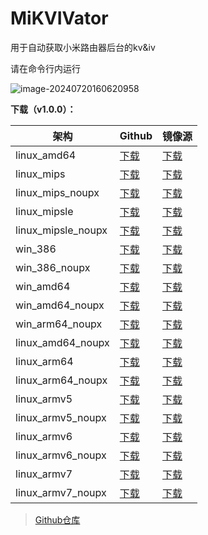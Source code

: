 # MiKVIVator

用于自动获取小米路由器后台的kv&iv

请在命令行内运行

![image-20240720160620958](https://onep.hzchu.top/mount/pic/myself/2024/07/669b6fff6c9e2.png?fmt=webp)

**下载（v1.0.0）：**

| 架构               | Github                                                       | 镜像源                                                       |
| ------------------ | ------------------------------------------------------------ | ------------------------------------------------------------ |
| linux_amd64        | [下载](https://github.com/Mirouterui/MiKVIVator/releases/download/v1.0.0/mikvivator_linux_amd64_1.0.0) | [下载](https://assets.hzchu.top/mikvivator/mikvivator_linux_amd64_1.0.0) |
| linux_mips         | [下载](https://github.com/Mirouterui/MiKVIVator/releases/download/v1.0.0/mikvivator_linux_mips_1.0.0) | [下载](https://assets.hzchu.top/mikvivator/mikvivator_linux_mips_1.0.0) |
| linux_mips_noupx   | [下载](https://github.com/Mirouterui/MiKVIVator/releases/download/v1.0.0/mikvivator_linux_mips_noupx_1.0.0) | [下载](https://assets.hzchu.top/mikvivator/mikvivator_linux_mips_noupx_1.0.0) |
| linux_mipsle       | [下载](https://github.com/Mirouterui/MiKVIVator/releases/download/v1.0.0/mikvivator_linux_mipsle_1.0.0) | [下载](https://assets.hzchu.top/mikvivator/mikvivator_linux_mipsle_1.0.0) |
| linux_mipsle_noupx | [下载](https://github.com/Mirouterui/MiKVIVator/releases/download/v1.0.0/mikvivator_linux_mipsle_noupx_1.0.0) | [下载](https://assets.hzchu.top/mikvivator/mikvivator_linux_mipsle_noupx_1.0.0) |
| win_386            | [下载](https://github.com/Mirouterui/MiKVIVator/releases/download/v1.0.0/mikvivator_win_386_1.0.0.exe) | [下载](https://assets.hzchu.top/mikvivator/mikvivator_win_386_1.0.0.exe) |
| win_386_noupx      | [下载](https://github.com/Mirouterui/MiKVIVator/releases/download/v1.0.0/mikvivator_win_386_noupx_1.0.0.exe) | [下载](https://assets.hzchu.top/mikvivator/mikvivator_win_386_noupx_1.0.0.exe) |
| win_amd64          | [下载](https://github.com/Mirouterui/MiKVIVator/releases/download/v1.0.0/mikvivator_win_amd64_1.0.0.exe) | [下载](https://assets.hzchu.top/mikvivator/mikvivator_win_amd64_1.0.0.exe) |
| win_amd64_noupx    | [下载](https://github.com/Mirouterui/MiKVIVator/releases/download/v1.0.0/mikvivator_win_amd64_noupx_1.0.0.exe) | [下载](https://assets.hzchu.top/mikvivator/mikvivator_win_amd64_noupx_1.0.0.exe) |
| win_arm64_noupx    | [下载](https://github.com/Mirouterui/MiKVIVator/releases/download/v1.0.0/mikvivator_win_arm64_noupx_1.0.0.exe) | [下载](https://assets.hzchu.top/mikvivator/mikvivator_win_arm64_noupx_1.0.0.exe) |
| linux_amd64_noupx  | [下载](https://github.com/Mirouterui/MiKVIVator/releases/download/v1.0.0/mikvivator_linux_amd64_noupx_1.0.0) | [下载](https://assets.hzchu.top/mikvivator/mikvivator_linux_amd64_noupx_1.0.0) |
| linux_arm64        | [下载](https://github.com/Mirouterui/MiKVIVator/releases/download/v1.0.0/mikvivator_linux_arm64_1.0.0) | [下载](https://assets.hzchu.top/mikvivator/mikvivator_linux_arm64_1.0.0) |
| linux_arm64_noupx  | [下载](https://github.com/Mirouterui/MiKVIVator/releases/download/v1.0.0/mikvivator_linux_arm64_noupx_1.0.0) | [下载](https://assets.hzchu.top/mikvivator/mikvivator_linux_arm64_noupx_1.0.0) |
| linux_armv5        | [下载](https://github.com/Mirouterui/MiKVIVator/releases/download/v1.0.0/mikvivator_linux_armv5_1.0.0) | [下载](https://assets.hzchu.top/mikvivator/mikvivator_linux_armv5_1.0.0) |
| linux_armv5_noupx  | [下载](https://github.com/Mirouterui/MiKVIVator/releases/download/v1.0.0/mikvivator_linux_armv5_noupx_1.0.0) | [下载](https://assets.hzchu.top/mikvivator/mikvivator_linux_armv5_noupx_1.0.0) |
| linux_armv6        | [下载](https://github.com/Mirouterui/MiKVIVator/releases/download/v1.0.0/mikvivator_linux_armv6_1.0.0) | [下载](https://assets.hzchu.top/mikvivator/mikvivator_linux_armv6_1.0.0) |
| linux_armv6_noupx  | [下载](https://github.com/Mirouterui/MiKVIVator/releases/download/v1.0.0/mikvivator_linux_armv6_noupx_1.0.0) | [下载](https://assets.hzchu.top/mikvivator/mikvivator_linux_armv6_noupx_1.0.0) |
| linux_armv7        | [下载](https://github.com/Mirouterui/MiKVIVator/releases/download/v1.0.0/mikvivator_linux_armv7_1.0.0) | [下载](https://assets.hzchu.top/mikvivator/mikvivator_linux_armv7_1.0.0) |
| linux_armv7_noupx  | [下载](https://github.com/Mirouterui/MiKVIVator/releases/download/v1.0.0/mikvivator_linux_armv7_noupx_1.0.0) | [下载](https://assets.hzchu.top/mikvivator/mikvivator_linux_armv7_noupx_1.0.0) |

> [Github仓库](https://github.com/Mirouterui/MiKVIVator/)